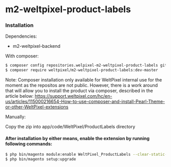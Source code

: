 # m2-weltpixel-product-labels

### Installation

Dependencies:
 - m2-weltpixel-backend

With composer:

```sh
$ composer config repositories.welpixel-m2-weltpixel-product-labels git git@github.com:rusdragos/m2-weltpixel-product-labels.git
$ composer require weltpixel/m2-weltpixel-product-labels:dev-master
```
Note: Composer installation only available for WeltPixel internal use for the moment as the repositos are not public. However, there is a work around that will allow you to install the product via composer, described in the article below:
https://support.weltpixel.com/hc/en-us/articles/115000216654-How-to-use-composer-and-install-Pearl-Theme-or-other-WeltPixel-extensions 


Manually:

Copy the zip into app/code/WeltPixel/ProductLabels directory


#### After installation by either means, enable the extension by running following commands:

```sh
$ php bin/magento module:enable WeltPixel_ProductLabels --clear-static-content
$ php bin/magento setup:upgrade
```

